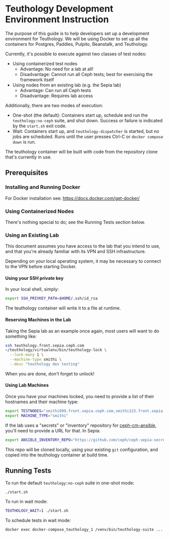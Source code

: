 # Teuthology Development Environment Instruction

The purpose of this guide is to help developers set
up a development environment for Teuthology. We will be using 
Docker to set up all the containers for
Postgres, Paddles, Pulpito, Beanstalk, and Teuthology.

Currently, it's possible to execute against two classes of test nodes: 

* Using containerized test nodes
  * Advantage: No need for a lab at all!
  * Disadvantage: Cannot run all Ceph tests; best for exercising the framework itself
* Using nodes from an existing lab (e.g. the Sepia lab)
  * Advantage: Can run all Ceph tests
  * Disadvantage: Requires lab access


Additionally, there are two modes of execution:
* One-shot (the default): Containers start up, schedule and run the `teuthology:no-ceph` suite, and shut down. Success or failure is indicated by the `start.sh` exit code.
* Wait: Containers start up, and `teuthology-dispatcher` is started, but no jobs are scheduled. Runs until the user presses Ctrl-C or `docker compose down` is run.
  
The teuthology container will be built with code from the repository clone that's currently in use.

## Prerequisites

### Installing and Running Docker

For Docker installation see: 
https://docs.docker.com/get-docker/

### Using Containerized Nodes

There's nothing special to do; see the Running Tests section below.

### Using an Existing Lab

This document assumes you have access to the lab that you intend to use, and that you're already familiar with its VPN and SSH infrastructure.

Depending on your local operating system, it may be necessary to connect to the VPN before starting Docker.

#### Using your SSH private key

In your local shell, simply:
```bash
export SSH_PRIVKEY_PATH=$HOME/.ssh/id_rsa
```
The teuthology container will write it to a file at runtime.

#### Reserving Machines in the Lab

Taking the Sepia lab as an example once again, most users will want to do something like:

```bash
ssh teuthology.front.sepia.ceph.com
~/teuthology/virtualenv/bin/teuthology-lock \
  --lock-many 1 \
  --machine-type smithi \
  --desc "teuthology dev testing"
```

When you are done, don't forget to unlock!

#### Using Lab Machines

Once you have your machines locked, you need to provide a list of their hostnames and their machine type:

```bash
export TESTNODES="smithi999.front.sepia.ceph.com,smithi123.front.sepia.ceph.com"
export MACHINE_TYPE="smithi"
```

If the lab uses a "secrets" or "inventory" repository for [ceph-cm-ansible](https://github.com/ceph/ceph-cm-ansible), you'll need to provide a URL for that. In Sepia:
```bash
export ANSIBLE_INVENTORY_REPO="https://github.com/ceph/ceph-sepia-secrets"
```
This repo will be cloned locally, using your existing `git` configuration, and copied into the teuthology container at build time.

## Running Tests

To run the default `teuthology:no-ceph` suite in one-shot mode:
```bash
./start.sh
```

To run in wait mode:
```bash
TEUTHOLOGY_WAIT=1 ./start.sh
```

To schedule tests in wait mode:
```bash
docker exec docker-compose_teuthology_1 /venv/bin/teuthology-suite ...
```
